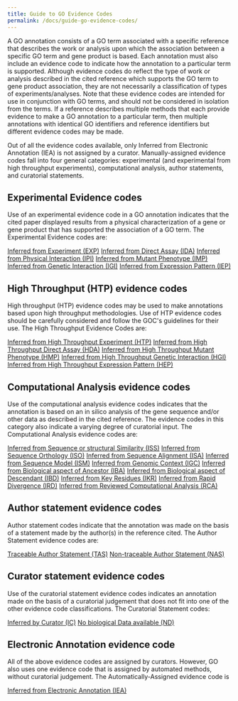 ```yaml
---
title: Guide to GO Evidence Codes
permalink: /docs/guide-go-evidence-codes/
---
```


A GO annotation consists of a GO term associated with a specific reference that describes the work or analysis upon which the association between a specific GO term and gene product is based. Each annotation must also include an evidence code to indicate how the annotation to a particular term is supported. Although evidence codes do reflect the type of work or analysis described in the cited reference which supports the GO term to gene product association, they are not necessarily a classification of types of experiments/analyses. Note that these evidence codes are intended for use in conjunction with GO terms, and should not be considered in isolation from the terms. If a reference describes multiple methods that each provide evidence to make a GO annotation to a particular term, then multiple annotations with identical GO identifiers and reference identifiers but different evidence codes may be made.

Out of all the evidence codes available, only Inferred from Electronic Annotation (IEA) is not assigned by a curator. Manually-assigned evidence codes fall into four general categories: experimental (and experimental from high throughput experiments), computational analysis, author statements, and curatorial statements.

## Experimental Evidence codes

Use of an experimental evidence code in a GO annotation indicates that the cited paper displayed results from a physical characterization of a gene or gene product that has supported the association of a GO term. The Experimental Evidence codes are:

   [Inferred from Experiment (EXP)](http://wiki.geneontology.org/index.php/Inferred_from_Experiment_(EXP))
   [Inferred from Direct Assay (IDA)](http://wiki.geneontology.org/index.php/Inferred_from_Direct_Assay_(IDA))
   [Inferred from Physical Interaction (IPI)](http://wiki.geneontology.org/index.php/Inferred_from_Physical_Interaction_(IPI))
   [Inferred from Mutant Phenotype (IMP)](http://wiki.geneontology.org/index.php/Inferred_from_Mutant_Phenotype_(IMP))
   [Inferred from Genetic Interaction (IGI)](http://wiki.geneontology.org/index.php/Inferred_from_Genetic_Interaction_(IGI))
   [Inferred from Expression Pattern (IEP)](http://wiki.geneontology.org/index.php/Inferred_from_Expression_Pattern_(IEP))

## High Throughput (HTP) evidence codes

High throughput (HTP) evidence codes may be used to make annotations based upon high throughput methodologies. Use of HTP evidence codes should be carefully considered and follow the GOC's guidelines for their use. The High Throughput Evidence Codes are:

   [Inferred from High Throughput Experiment (HTP)](http://wiki.geneontology.org/index.php/Inferred_from_High_Throughput_Experiment_(HTP))
   [Inferred from High Throughput Direct Assay (HDA)](http://wiki.geneontology.org/index.php/Inferred_from_High_Throughput_Direct_Assay_(HDA))
   [Inferred from High Throughput Mutant Phenotype (HMP)](http://wiki.geneontology.org/index.php/Inferred_from_High_Throughput_Mutant_Phenotype_(HMP))
   [Inferred from High Throughput Genetic Interaction (HGI)](http://wiki.geneontology.org/index.php/Inferred_from_High_Throughput_Genetic_Interaction_(HGI))
   [Inferred from High Throughput Expression Pattern (HEP)](http://wiki.geneontology.org/index.php/Inferred_from_High_Throughput_Expression_Pattern_(HEP))

## Computational Analysis evidence codes

Use of the computational analysis evidence codes indicates that the annotation is based on an in silico analysis of the gene sequence and/or other data as described in the cited reference. The evidence codes in this category also indicate a varying degree of curatorial input. The Computational Analysis evidence codes are:

   [Inferred from Sequence or structural Similarity (ISS)](http://wiki.geneontology.org/index.php/Inferred_from_Sequence_or_structural_Similarity_(ISS))
   [Inferred from Sequence Orthology (ISO)](http://wiki.geneontology.org/index.php/Inferred_from_Sequence_Orthology_(ISO))
   [Inferred from Sequence Alignment (ISA)](http://wiki.geneontology.org/index.php/Inferred_from_Sequence_Alignment_(ISA))
   [Inferred from Sequence Model (ISM)](http://wiki.geneontology.org/index.php/Inferred_from_Sequence_Model_(ISM))
   [Inferred from Genomic Context (IGC)](http://wiki.geneontology.org/index.php/Inferred_from_Genomic_Context_(IGC))
   [Inferred from Biological aspect of Ancestor (IBA)](http://wiki.geneontology.org/index.php/Inferred_from_Biological_aspect_of_Ancestor_(IBA))
   [Inferred from Biological aspect of Descendant (IBD)](http://wiki.geneontology.org/index.php/Inferred_from_Biological_aspect_of_Descendant_(IBD))
   [Inferred from Key Residues (IKR)](http://wiki.geneontology.org/index.php/Inferred_from_Key_Residues_(IKR))
   [Inferred from Rapid Divergence (IRD)](http://wiki.geneontology.org/index.php/Inferred_from_Rapid_Divergence(IRD))
   [Inferred from Reviewed Computational Analysis (RCA)](http://wiki.geneontology.org/index.php/Inferred_from_Reviewed_Computational_Analysis_(RCA))

## Author statement evidence codes

Author statement codes indicate that the annotation was made on the basis of a statement made by the author(s) in the reference cited. The Author Statement evidence codes are:

   [Traceable Author Statement (TAS)](http://wiki.geneontology.org/index.php/Traceable_Author_Statement_(TAS))
   [Non-traceable Author Statement (NAS)](http://wiki.geneontology.org/index.php/Non-traceable_Author_Statement_(NAS))

## Curator statement evidence codes

Use of the curatorial statement evidence codes indicates an annotation made on the basis of a curatorial judgement that does not fit into one of the other evidence code classifications. The Curatorial Statement codes:

   [Inferred by Curator (IC)](http://wiki.geneontology.org/index.php/Inferred_by_Curator_(IC))
   [No biological Data available (ND)](http://wiki.geneontology.org/index.php/No_biological_Data_available_(ND)_evidence_code)

## Electronic Annotation evidence code

All of the above evidence codes are assigned by curators. However, GO also uses one evidence code that is assigned by automated methods, without curatorial judgement. The Automatically-Assigned evidence code is

   [Inferred from Electronic Annotation (IEA)](http://wiki.geneontology.org/index.php/Inferred_from_Electronic_Annotation_(IEA))
